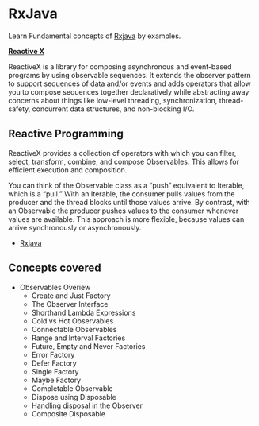 # RxJava
Learn Fundamental concepts of [Rxjava](https://github.com/ReactiveX/RxJava) by examples.


**[Reactive X](http://reactivex.io/intro.html)**

ReactiveX is a library for composing asynchronous and event-based programs by using observable sequences.
It extends the observer pattern to support sequences of data and/or events and adds operators that allow you to compose sequences together declaratively while abstracting away concerns about things like low-level threading, synchronization, thread-safety, concurrent data structures, and non-blocking I/O.

## Reactive Programming
ReactiveX provides a collection of operators with which you can filter, select, transform, combine, and compose Observables. This allows for efficient execution and composition.

You can think of the Observable class as a “push” equivalent to Iterable, which is a “pull.” With an Iterable, the consumer pulls values from the producer and the thread blocks until those values arrive. By contrast, with an Observable the producer pushes values to the consumer whenever values are available. This approach is more flexible, because values can arrive synchronously or asynchronously.


- [Rxjava](https://github.com/ReactiveX/RxJava)

## Concepts covered

- Observables Overiew
	- Create and Just Factory
	- The Observer Interface
	- Shorthand Lambda Expressions
	- Cold vs Hot Observables
	- Connectable Observables
	- Range and Interval Factories
	- Future, Empty and Never Factories
	- Error Factory
	- Defer Factory
	- Single Factory
	- Maybe Factory
	- Completable Observable
	- Dispose using Disposable
	- Handling disposal in the Observer
	- Composite Disposable


